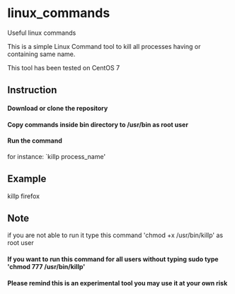 # linux_commands
Useful linux commands 

This is a simple Linux Command tool to kill all processes having or containing same name.

This tool has been tested on CentOS 7

## Instruction
#### Download or clone the repository
#### Copy commands inside bin directory to /usr/bin as root user
#### Run the command 
for instance: `killp process_name' 

## Example
killp firefox

## Note
if you are not able to run it type this command 'chmod +x /usr/bin/killp' as root user

#### If you want to run this command for all users without typing sudo type 'chmod 777 /usr/bin/killp'

#### Please remind this is an experimental tool you may use it at your own risk
